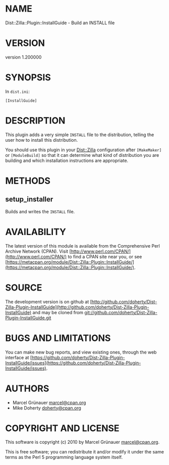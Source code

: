 # NAME

Dist::Zilla::Plugin::InstallGuide - Build an INSTALL file

# VERSION

version 1.200000

# SYNOPSIS

In `dist.ini`:

    [InstallGuide]

# DESCRIPTION

This plugin adds a very simple `INSTALL` file to the distribution, telling
the user how to install this distribution.

You should use this plugin in your [Dist::Zilla](http://search.cpan.org/perldoc?Dist::Zilla) configuration after
`[MakeMaker]` or `[ModuleBuild]` so that it can determine what kind of
distribution you are building and which installation instructions are
appropriate.

# METHODS

## setup\_installer

Builds and writes the `INSTALL` file.

# AVAILABILITY

The latest version of this module is available from the Comprehensive Perl
Archive Network (CPAN). Visit [http://www.perl.com/CPAN/](http://www.perl.com/CPAN/) to find a CPAN
site near you, or see [https://metacpan.org/module/Dist::Zilla::Plugin::InstallGuide/](https://metacpan.org/module/Dist::Zilla::Plugin::InstallGuide/).

# SOURCE

The development version is on github at [http://github.com/doherty/Dist-Zilla-Plugin-InstallGuide](http://github.com/doherty/Dist-Zilla-Plugin-InstallGuide)
and may be cloned from [git://github.com/doherty/Dist-Zilla-Plugin-InstallGuide.git](git://github.com/doherty/Dist-Zilla-Plugin-InstallGuide.git)

# BUGS AND LIMITATIONS

You can make new bug reports, and view existing ones, through the
web interface at [https://github.com/doherty/Dist-Zilla-Plugin-InstallGuide/issues](https://github.com/doherty/Dist-Zilla-Plugin-InstallGuide/issues).

# AUTHORS

- Marcel Grünauer <marcel@cpan.org>
- Mike Doherty <doherty@cpan.org>

# COPYRIGHT AND LICENSE

This software is copyright (c) 2010 by Marcel Grünauer <marcel@cpan.org>.

This is free software; you can redistribute it and/or modify it under
the same terms as the Perl 5 programming language system itself.
